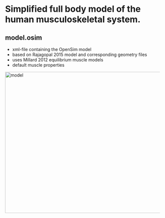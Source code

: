 # Simplified full body model of the human musculoskeletal system.

## model.osim
- xml-file containing the OpenSim model
- based on Rajagopal 2015 model and corresponding geometry files
- uses Millard 2012 equilibrium muscle models
- default muscle properties

<img width="681" height="460" alt="model" src="https://github.com/user-attachments/assets/9dbaa867-44d4-4a58-a9c6-ceaa2c9ab52b" />
